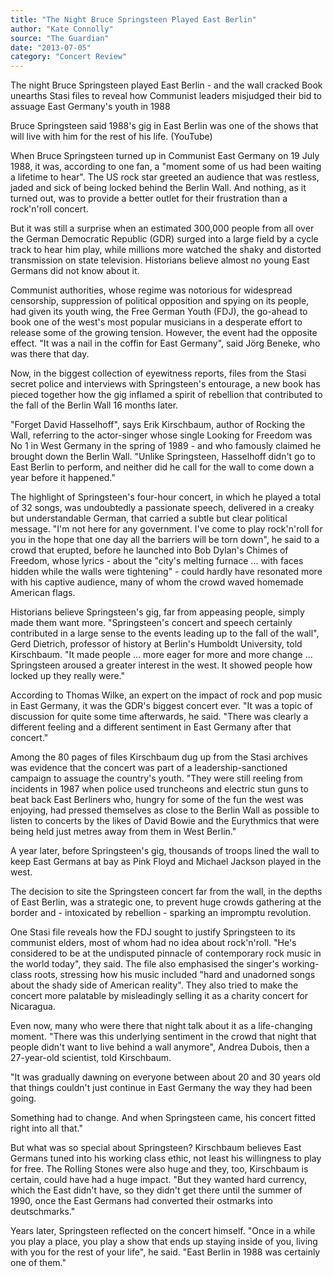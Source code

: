 ```yaml
---
title: "The Night Bruce Springsteen Played East Berlin"
author: "Kate Connolly"
source: "The Guardian"
date: "2013-07-05"
category: "Concert Review"
---
```


The night Bruce Springsteen played East Berlin - and the wall cracked Book unearths Stasi files to reveal how Communist leaders misjudged their bid to assuage East Germany's youth in 1988

Bruce Springsteen said 1988's gig in East Berlin was one of the shows that will live with him for the rest of his life. (YouTube)

When Bruce Springsteen turned up in Communist East Germany on 19 July 1988, it was, according to one fan, a "moment some of us had been waiting a lifetime to hear". The US rock star greeted an audience that was restless, jaded and sick of being locked behind the Berlin Wall. And nothing, as it turned out, was to provide a better outlet for their frustration than a rock'n'roll concert.

But it was still a surprise when an estimated 300,000 people from all over the German Democratic Republic (GDR) surged into a large field by a cycle track to hear him play, while millions more watched the shaky and distorted transmission on state television. Historians believe almost no young East Germans did not know about it.

Communist authorities, whose regime was notorious for widespread censorship, suppression of political opposition and spying on its people, had given its youth wing, the Free German Youth (FDJ), the go-ahead to book one of the west's most popular musicians in a desperate effort to release some of the growing tension. However, the event had the opposite effect. "It was a nail in the coffin for East Germany", said Jörg Beneke, who was there that day.

Now, in the biggest collection of eyewitness reports, files from the Stasi secret police and interviews with Springsteen's entourage, a new book has pieced together how the gig inflamed a spirit of rebellion that contributed to the fall of the Berlin Wall 16 months later.

"Forget David Hasselhoff", says Erik Kirschbaum, author of Rocking the Wall, referring to the actor-singer whose single Looking for Freedom was No 1 in West Germany in the spring of 1989 - and who famously claimed he brought down the Berlin Wall. "Unlike Springsteen, Hasselhoff didn't go to East Berlin to perform, and neither did he call for the wall to come down a year before it happened."

The highlight of Springsteen's four-hour concert, in which he played a total of 32 songs, was undoubtedly a passionate speech, delivered in a creaky but understandable German, that carried a subtle but clear political message. "I'm not here for any government. I've come to play rock'n'roll for you in the hope that one day all the barriers will be torn down", he said to a crowd that erupted, before he launched into Bob Dylan's Chimes of Freedom, whose lyrics - about the "city's melting furnace ... with faces hidden while the walls were tightening" - could hardly have resonated more with his captive audience, many of whom the crowd waved homemade American flags.

Historians believe Springsteen's gig, far from appeasing people, simply made them want more. "Springsteen's concert and speech certainly contributed in a large sense to the events leading up to the fall of the wall", Gerd Dietrich, professor of history at Berlin's Humboldt University, told Kirschbaum. "It made people ... more eager for more and more change ... Springsteen aroused a greater interest in the west. It showed people how locked up they really were."

According to Thomas Wilke, an expert on the impact of rock and pop music in East Germany, it was the GDR's biggest concert ever. "It was a topic of discussion for quite some time afterwards, he said. "There was clearly a different feeling and a different sentiment in East Germany after that concert."

Among the 80 pages of files Kirschbaum dug up from the Stasi archives was evidence that the concert was part of a leadership-sanctioned campaign to assuage the country's youth. "They were still reeling from incidents in 1987 when police used truncheons and electric stun guns to beat back East Berliners who, hungry for some of the fun the west was enjoying, had pressed themselves as close to the Berlin Wall as possible to listen to concerts by the likes of David Bowie and the Eurythmics that were being held just metres away from them in West Berlin."

A year later, before Springsteen's gig, thousands of troops lined the wall to keep East Germans at bay as Pink Floyd and Michael Jackson played in the west.

The decision to site the Springsteen concert far from the wall, in the depths of East Berlin, was a strategic one, to prevent huge crowds gathering at the border and - intoxicated by rebellion - sparking an impromptu revolution.

One Stasi file reveals how the FDJ sought to justify Springsteen to its communist elders, most of whom had no idea about rock'n'roll. "He's considered to be at the undisputed pinnacle of contemporary rock music in the world today", they said. The file also emphasised the singer's working-class roots, stressing how his music included "hard and unadorned songs about the shady side of American reality". They also tried to make the concert more palatable by misleadingly selling it as a charity concert for Nicaragua.

Even now, many who were there that night talk about it as a life-changing moment. "There was this underlying sentiment in the crowd that night that people didn't want to live behind a wall anymore", Andrea Dubois, then a 27-year-old scientist, told Kirschbaum.

"It was gradually dawning on everyone between about 20 and 30 years old that things couldn't just continue in East Germany the way they had been going.

Something had to change. And when Springsteen came, his concert fitted right into all that."

But what was so special about Springsteen? Kirschbaum believes East Germans tuned into his working class ethic, not least his willingness to play for free. The Rolling Stones were also huge and they, too, Kirschbaum is certain, could have had a huge impact. "But they wanted hard currency, which the East didn't have, so they didn't get there until the summer of 1990, once the East Germans had converted their ostmarks into deutschmarks."

Years later, Springsteen reflected on the concert himself. "Once in a while you play a place, you play a show that ends up staying inside of you, living with you for the rest of your life", he said. "East Berlin in 1988 was certainly one of them."